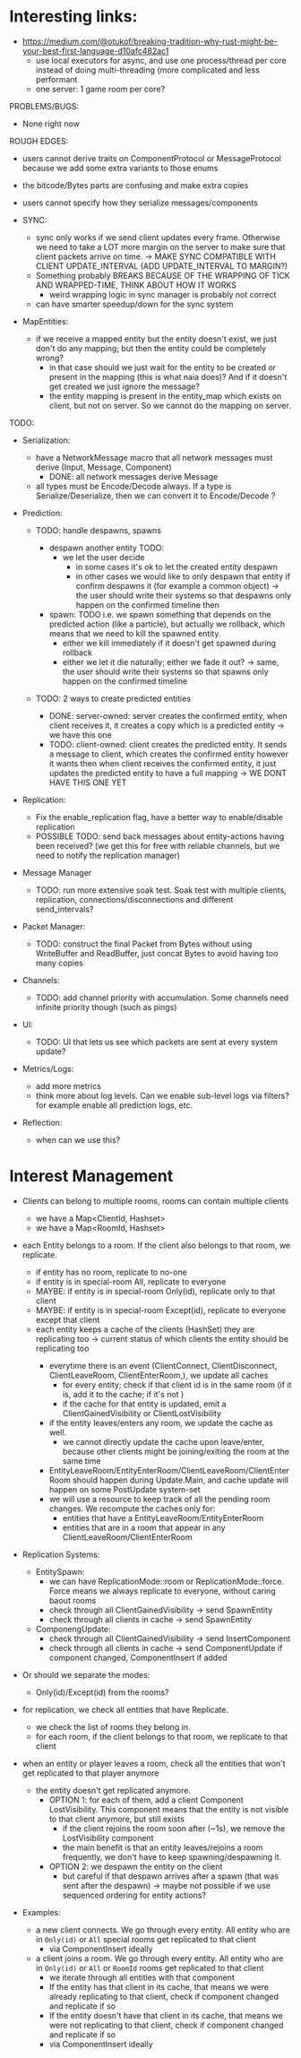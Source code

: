 # Interesting links:

* https://medium.com/@otukof/breaking-tradition-why-rust-might-be-your-best-first-language-d10afc482ac1
  - use local executors for async, and use one process/thread per core instead of doing multi-threading (more complicated and less performant
  - one server: 1 game room per core?

PROBLEMS/BUGS:
- None right now

ROUGH EDGES:
- users cannot derive traits on ComponentProtocol or MessageProtocol because we add some extra variants to those enums
- the bitcode/Bytes parts are confusing and make extra copies
- users cannot specify how they serialize messages/components

- SYNC:
  - sync only works if we send client updates every frame. Otherwise we need to take a LOT more margin on the server
    to make sure that client packets arrive on time. -> MAKE SYNC COMPATIBLE WITH CLIENT UPDATE_INTERVAL (ADD UPDATE_INTERVAL TO MARGIN?)
  - Something probably BREAKS BECAUSE OF THE WRAPPING OF TICK AND WRAPPED-TIME, THINK ABOUT HOW IT WORKS
    - weird wrapping logic in sync manager is probably not correct
  - can have smarter speedup/down for the sync system

- MapEntities:
  - if we receive a mapped entity but the entity doesn't exist, we just don't do any mapping; but then the entity could be completely wrong?
    - in that case should we just wait for the entity to be created or present in the mapping (this is what naia does)? And if it doesn't get created we just ignore the message?
    - the entity mapping is present in the entity_map which exists on client, but not on server. So we cannot do the mapping on server.



TODO:

- Serialization:
  - have a NetworkMessage macro that all network messages must derive (Input, Message, Component)
    - DONE: all network messages derive Message
  - all types must be Encode/Decode always. If a type is Serialize/Deserialize, then we can convert it to Encode/Decode ?

- Prediction:
  - TODO: handle despawns, spawns
      - despawn another entity TODO:
        - we let the user decide 
          - in some cases it's ok to let the created entity despawn
          - in other cases we would like to only despawn that entity if confirm despawns it (for example a common object)
            -> the user should write their systems so that despawns only happen on the confirmed timeline then
    - spawn: TODO
      i.e. we spawn something that depends on the predicted action (like a particle), but actually we rollback,
      which means that we need to kill the spawned entity. 
      - either we kill immediately if it doesn't get spawned during rollback
      - either we let it die naturally; either we fade it out?
      -> same, the user should write their systems so that spawns only happen on the confirmed timeline
      
  - TODO: 2 ways to create predicted entities
    - DONE: server-owned: server creates the confirmed entity, when client receives it, it creates a copy which is a predicted entity -> we have this one
    - TODO: client-owned: client creates the predicted entity. It sends a message to client, which creates the confirmed entity however it wants
      then when client receives the confirmed entity, it just updates the predicted entity to have a full mapping -> WE DONT HAVE THIS ONE YET
     
- Replication:
  - Fix the enable_replication flag, have a better way to enable/disable replication
  - POSSIBLE TODO: send back messages about entity-actions having been received? (we get this for free with reliable channels, but we need to notify the replication manager)

- Message Manager
  - TODO: run more extensive soak test. Soak test with multiple clients, replication, connections/disconnections and different send_intervals?

- Packet Manager:
  - TODO: construct the final Packet from Bytes without using WriteBuffer and ReadBuffer, just concat Bytes to avoid having too many copies

- Channels:
  - TODO: add channel priority with accumulation. Some channels need infinite priority though (such as pings)

- UI:
  - TODO: UI that lets us see which packets are sent at every system update?

- Metrics/Logs:
  - add more metrics
  - think more about log levels. Can we enable sub-level logs via filters? for example enable all prediction logs, etc.

- Reflection: 
  - when can we use this?




# Interest Management

- Clients can belong to multiple rooms, rooms can contain multiple clients
  - we have a Map<ClientId, Hashset<RoomId>>
  - we have a Map<RoomId, Hashset<ClientId>>
- each Entity belongs to a room. If the client also belongs to that room, we replicate.
  - if entity has no room, replicate to no-one
  - if entity is in special-room All, replicate to everyone
  - MAYBE: if entity is in special-room Only(id), replicate only to that client
  - MAYBE: if entity is in special-room Except(id), replicate to everyone except that client
  - each entity keeps a cache of the clients (HashSet<ClientId>) they are replicating too -> current status of which clients the entity should be replicating too
    - everytime there is an event (ClientConnect, ClientDisconnect, ClientLeaveRoom, ClientEnterRoom,), we update all caches
      - for every entity; check if that client id is in the same room (if it is, add it to the cache; if it's not )
      - if the cache for that entity is updated, emit a ClientGainedVisibility or ClientLostVisibility
    - if the entity leaves/enters any room, we update the cache as well.
      - we cannot directly update the cache upon leave/enter, because other clients might be joining/exiting the room at the same time
    - EntityLeaveRoom/EntityEnterRoom/ClientLeaveRoom/ClientEnterRoom should happen during Update.Main, and cache update will happen
      on some PostUpdate system-set
    - we will use a resource to keep track of all the pending room changes. We recompute the caches only for:
      - entities that have a EntityLeaveRoom/EntityEnterRoom
      - entities that are in a room that appear in any ClientLeaveRoom/ClientEnterRoom



- Replication Systems:
  - EntitySpawn:
    - we can have ReplicationMode::room or ReplicationMode::force. Force means we always replicate to everyone, without caring baout rooms
    - check through all ClientGainedVisibility -> send SpawnEntity
    - check through all clients in cache -> send SpawnEntity
  - ComponengUpdate:
    - check through all ClientGainedVisibility -> send InsertComponent
    - check through all clients in cache -> send ComponentUpdate if component changed, ComponentInsert if added

- Or should we separate the modes:
  - Only(id)/Except(id) from the rooms?

- for replication, we check all entities that have Replicate.
  - we check the list of rooms they belong in.
  - for each room, if the client belongs to that room, we replicate to that client

- when an entity or player leaves a room, check all the entities that won't get replicated to that player anymore
  - the entity doesn't get replicated anymore.
    - OPTION 1: for each of them, add a client Component LostVisibility. This component means that the entity is not visible to that client anymore, but still exists
      - if the client rejoins the room soon after (~1s), we remove the LostVisibility component
      - the main benefit is that an entity leaves/rejoins a room frequently, we don't have to keep spawning/despawning it.
    - OPTION 2: we despawn the entity on the client 
      - but careful if that despawn arrives after a spawn (that was sent after the despawn) -> maybe not possible if we use sequenced ordering for entity actions?


- Examples:
  - a new client connects. We go through every entity. All entity who are in `Only(id)` or `All` special rooms get replicated to that client
    - via ComponentInsert ideally
  - a client joins a room. We go through every entity. All entity who are in `Only(id)` or `All` or `RoomId` rooms get replicated to that client
    - we iterate through all entities with that component
    - If the entity has that client in its cache, that means we were already replicating to that client, check if component changed and replicate if so
    - If the entity doesn't have that client in its cache, that means we were not replicating to that client, check if component changed and replicate if so
    - via ComponentInsert ideally
